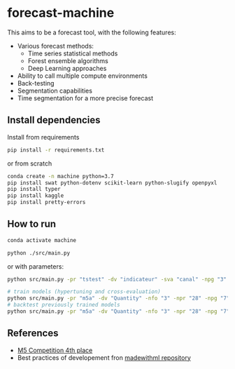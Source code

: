 # forecast-machine

This aims to be a forecast tool, with the following features:

- Various forecast methods:
    - Time series statistical methods
    - Forest ensemble algorithms
    - Deep Learning approaches
- Ability to call multiple compute environments
- Back-testing
- Segmentation capabilities
- Time segmentation for a more precise forecast

## Install dependencies

Install from requirements
```bash
pip install -r requirements.txt
```

or from scratch

```bash
conda create -n machine python=3.7
pip install swat python-dotenv scikit-learn python-slugify openpyxl
pip install typer
pip install kaggle
pip install pretty-errors
```

## How to run
```bash
conda activate machine
```

```bash
python ./src/main.py 
```

or with parameters:
```bash
python src/main.py -pr "tstest" -dv "indicateur" -sva "canal" -npg "3" -flc "2017-06,2017-12"
```

```bash
# train models (hypertuning and cross-evaluation)
python src/main.py -pr "m5a" -dv "Quantity" -nfo "3" -npr "28" -npg "7" -sva "store_id" -mod "tune_train_eval"
# backtest previously trained models
python src/main.py -pr "m5a" -dv "Quantity" -nfo "3" -npr "28" -npg "7" -sva "store_id" -mod "backtest"
```

## References

- [M5 Competition 4th place](https://github.com/monsaraida/kaggle-m5-forecasting-accuracy-4th-place)
- Best practices of developement fron [madewithml repository](https://github.com/GokuMohandas/applied-ml)
